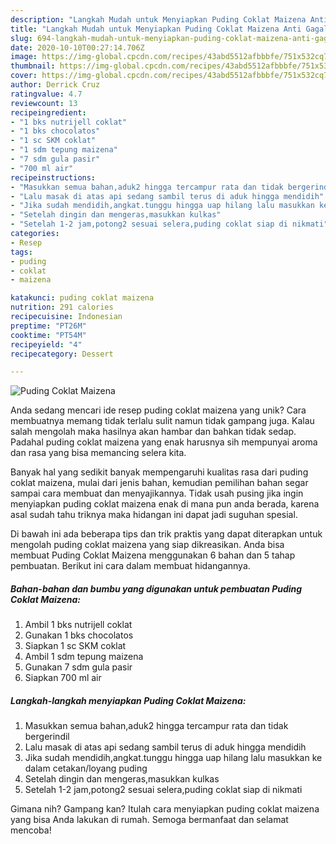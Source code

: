 ```yaml
---
description: "Langkah Mudah untuk Menyiapkan Puding Coklat Maizena Anti Gagal"
title: "Langkah Mudah untuk Menyiapkan Puding Coklat Maizena Anti Gagal"
slug: 694-langkah-mudah-untuk-menyiapkan-puding-coklat-maizena-anti-gagal
date: 2020-10-10T00:27:14.706Z
image: https://img-global.cpcdn.com/recipes/43abd5512afbbbfe/751x532cq70/puding-coklat-maizena-foto-resep-utama.jpg
thumbnail: https://img-global.cpcdn.com/recipes/43abd5512afbbbfe/751x532cq70/puding-coklat-maizena-foto-resep-utama.jpg
cover: https://img-global.cpcdn.com/recipes/43abd5512afbbbfe/751x532cq70/puding-coklat-maizena-foto-resep-utama.jpg
author: Derrick Cruz
ratingvalue: 4.7
reviewcount: 13
recipeingredient:
- "1 bks nutrijell coklat"
- "1 bks chocolatos"
- "1 sc SKM coklat"
- "1 sdm tepung maizena"
- "7 sdm gula pasir"
- "700 ml air"
recipeinstructions:
- "Masukkan semua bahan,aduk2 hingga tercampur rata dan tidak bergerindil"
- "Lalu masak di atas api sedang sambil terus di aduk hingga mendidih"
- "Jika sudah mendidih,angkat.tunggu hingga uap hilang lalu masukkan ke dalam cetakan/loyang puding"
- "Setelah dingin dan mengeras,masukkan kulkas"
- "Setelah 1-2 jam,potong2 sesuai selera,puding coklat siap di nikmati"
categories:
- Resep
tags:
- puding
- coklat
- maizena

katakunci: puding coklat maizena 
nutrition: 291 calories
recipecuisine: Indonesian
preptime: "PT26M"
cooktime: "PT54M"
recipeyield: "4"
recipecategory: Dessert

---
```



![Puding Coklat Maizena](https://img-global.cpcdn.com/recipes/43abd5512afbbbfe/751x532cq70/puding-coklat-maizena-foto-resep-utama.jpg)

Anda sedang mencari ide resep puding coklat maizena yang unik? Cara membuatnya memang tidak terlalu sulit namun tidak gampang juga. Kalau salah mengolah maka hasilnya akan hambar dan bahkan tidak sedap. Padahal puding coklat maizena yang enak harusnya sih mempunyai aroma dan rasa yang bisa memancing selera kita.



Banyak hal yang sedikit banyak mempengaruhi kualitas rasa dari puding coklat maizena, mulai dari jenis bahan, kemudian pemilihan bahan segar sampai cara membuat dan menyajikannya. Tidak usah pusing jika ingin menyiapkan puding coklat maizena enak di mana pun anda berada, karena asal sudah tahu triknya maka hidangan ini dapat jadi suguhan spesial.


Di bawah ini ada beberapa tips dan trik praktis yang dapat diterapkan untuk mengolah puding coklat maizena yang siap dikreasikan. Anda bisa membuat Puding Coklat Maizena menggunakan 6 bahan dan 5 tahap pembuatan. Berikut ini cara dalam membuat hidangannya.

<!--inarticleads1-->

##### Bahan-bahan dan bumbu yang digunakan untuk pembuatan Puding Coklat Maizena:

1. Ambil 1 bks nutrijell coklat
1. Gunakan 1 bks chocolatos
1. Siapkan 1 sc SKM coklat
1. Ambil 1 sdm tepung maizena
1. Gunakan 7 sdm gula pasir
1. Siapkan 700 ml air




<!--inarticleads2-->

##### Langkah-langkah menyiapkan Puding Coklat Maizena:

1. Masukkan semua bahan,aduk2 hingga tercampur rata dan tidak bergerindil
1. Lalu masak di atas api sedang sambil terus di aduk hingga mendidih
1. Jika sudah mendidih,angkat.tunggu hingga uap hilang lalu masukkan ke dalam cetakan/loyang puding
1. Setelah dingin dan mengeras,masukkan kulkas
1. Setelah 1-2 jam,potong2 sesuai selera,puding coklat siap di nikmati




Gimana nih? Gampang kan? Itulah cara menyiapkan puding coklat maizena yang bisa Anda lakukan di rumah. Semoga bermanfaat dan selamat mencoba!
